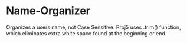 # Name-Organizer
Organizes a users name, not Case Sensitive. Proj5 uses .trim() function, which eliminates extra white space found at the beginning or end.
